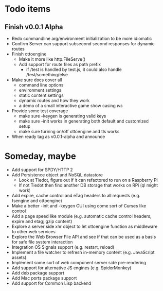 
# Todo items

## Finish v0.0.1 Alpha

+ Redo commandline arg/environment initialization to be more idiomatic
+ Confirm Server can support subsecond second responses for dynamic routes
+ Finish ottoengine
    - Make it more like http.FileServe()
    - Add support for route files as path prefix
        + if /test is handled by test.js, it could also handle /test/something/else
+ Make sure docs cover all 
    - command line options
    - environment settings
    - static content settings
    - dynamic routes and how they work
    - a demo of a small interactive game show casing _ws_
+ Provide some test coverage
    - make sure -keygen is generating valid keys
    - make sure -init works in generating both default and customized setup
    - make sure turning on/off ottoengine and tls works
+ When ready tag as v0.0.1-alpha and announce


# Someday, maybe

+ Add support for SPDY/HTTP 2
+ Add Persistence object and NoSQL datastore
    - Look at Tiedot, figure out if it can refactored to run on a Raspberry Pi
    - If not Tiedot then find another DB storage that works on RPi (ql might work)
+ Add expire, cache control and eTag headers to all requests (e.g. fsengine and ottoengine)
+ Make a better -init and -keygen CUI using come sort of Curses like control
+ Add a page speed like module (e.g. automatic cache control headers, expire and etag; gzip content)
+ Explore a server side xhr object to let ottoengine function as middleware to other web services
+ Explore the Web Browser File API and see if that can be used as a basis for safe file system interaction
+ Integration OS Signals support (e.g. restart, reload)
+ Implement a file watcher to refresh in-memory content (e.g. JavaScript assets)
+ Implement some sort of web component server side pre-rendering
+ Add support for alternative JS engines (e.g. SpiderMonkey)
+ Add deb package support
+ Add Mac ports package support
+ Add support for Common Lisp backend

